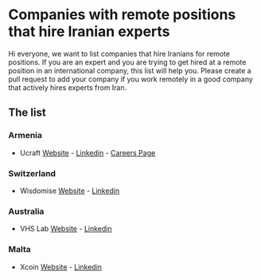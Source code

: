 # Companies with remote positions that hire Iranian experts

Hi everyone, we want to list companies that hire Iranians for remote positions. 
If you are an expert and you are trying to get hired at a remote position in an international company, this list will help you.
Please create a pull request to add your company if you work remotely in a good company that actively hires experts from Iran.


## The list
### Armenia
- Ucraft [Website](https://www.ucraft.com/) - [Linkedin](https://www.linkedin.com/company/ucraft/) - [Careers Page](https://jobs.ucraft.com/jobs/Careers)

### Switzerland
- Wisdomise [Website](https://wisdomise.io/) - [Linkedin](https://www.linkedin.com/company/wisdomise/)

### Australia
- VHS Lab [Website](https://www.vhslab.com/) - [Linkedin](https://www.linkedin.com/company/virtually-human/)

### Malta
- Xcoin [Website](https://xcoins.com/en/) - [Linkedin](https://www.linkedin.com/company/realxcoins/)

